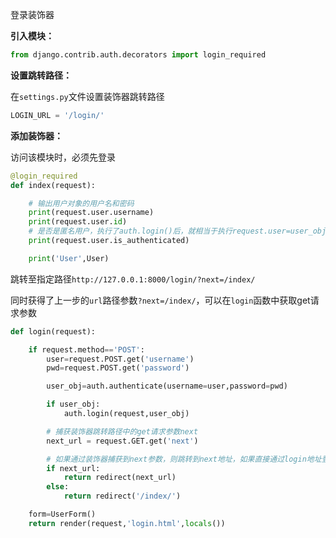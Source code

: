 登录装饰器

**引入模块：**

```python
from django.contrib.auth.decorators import login_required
```



**设置跳转路径：**

在`settings.py`文件设置装饰器跳转路径

```python
LOGIN_URL = '/login/'
```



**添加装饰器：**

访问该模块时，必须先登录

```python
@login_required
def index(request):

    # 输出用户对象的用户名和密码
    print(request.user.username)
    print(request.user.id)
    # 是否是匿名用户，执行了auth.login()后，就相当于执行request.user=user_obj，输出False，如果没有登录成功，则是匿名用户，输出True
    print(request.user.is_authenticated)

    print('User',User)
```



跳转至指定路径`http://127.0.0.1:8000/login/?next=/index/`

同时获得了上一步的`url`路径参数`?next=/index/`，可以在`login`函数中获取get请求参数

```python
def login(request):

    if request.method=='POST':
        user=request.POST.get('username')
        pwd=request.POST.get('password')

        user_obj=auth.authenticate(username=user,password=pwd)

        if user_obj:
            auth.login(request,user_obj)

        # 捕获装饰器跳转路径中的get请求参数next
        next_url = request.GET.get('next')

        # 如果通过装饰器捕获到next参数，则跳转到next地址，如果直接通过login地址登录，则跳转至index页面
        if next_url:
            return redirect(next_url)
        else:
            return redirect('/index/')

    form=UserForm()
    return render(request,'login.html',locals())
```